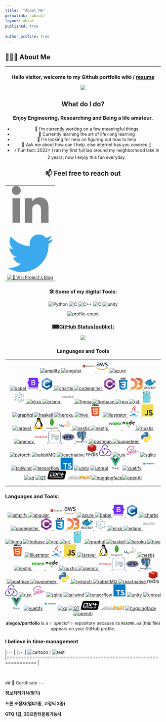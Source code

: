 ```yaml
---
title:  "About Me"
permalink: /about/
layout: about
published: true

author_profile: true
---
```


## 👨🏻‍🔧 About Me
---

<style type="text/css">
.col-md-6 {
    width: 70% !important;
}
@media only screen and (max-width:767px){
    .col-md-6 {
        width: 100% !important;
    }
}
</style>

<div align="center" markdown="1" >

### Hello visitor, welcome to my Github portfolio wiki / [resume](https://pf1.eggs.or.kr)

<img src="http://i.imgur.com/pjmxrDI.gif" style="width:450px;">

## What do I do?
### Enjoy Engineering, Researching and Being a life amateur.

- 🔭 I’m currently working on a few meaningful things
- 🌱 Currently learning the art of life-long learning
- 🤔 I’m looking for help on figuring out how to help
- 💬 Ask me about how can I help, else internet has you covered ;)
- ⚡ Fun fact: 2022> I ran my first full lap around my neighborhood lake in 2 years; now I enjoy this fun everyday.

## 📫 Feel free to reach out
<table align="center">
  <tr>
     <td><a href="https://www.linkedin.com/in/tonyleekorea/">
      <span class="icon  icon--linkedin">
      <svg viewBox="0 50 512 512" >
        <path fill="#828282" d="M150.65,100.682c0,27.992-22.508,50.683-50.273,50.683c-27.765,0-50.273-22.691-50.273-50.683
        C50.104,72.691,72.612,50,100.377,50C128.143,50,150.65,72.691,150.65,100.682z M143.294,187.333H58.277V462h85.017V187.333z
        M279.195,187.333h-81.541V462h81.541c0,0,0-101.877,0-144.181c0-38.624,17.779-61.615,51.807-61.615
        c31.268,0,46.289,22.071,46.289,61.615c0,39.545,0,144.181,0,144.181h84.605c0,0,0-100.344,0-173.915
        s-41.689-109.131-99.934-109.131s-82.768,45.369-82.768,45.369V187.333z"/>
      </svg>
    </span></a></td>  </tr>
  <tr>
     <td><a href="https://twitter.com/tonyleekorea">
      <svg viewBox="328 355 335 276" xmlns="http://www.w3.org/2000/svg">
  <path d="
    M 630, 425
    A 195, 195 0 0 1 331, 600
    A 142, 142 0 0 0 428, 570
    A  70,  70 0 0 1 370, 523
    A  70,  70 0 0 0 401, 521
    A  70,  70 0 0 1 344, 455
    A  70,  70 0 0 0 372, 460
    A  70,  70 0 0 1 354, 370
    A 195, 195 0 0 0 495, 442
    A  67,  67 0 0 1 611, 380
    A 117, 117 0 0 0 654, 363
    A  65,  65 0 0 1 623, 401
    A 117, 117 0 0 0 662, 390
    A  65,  65 0 0 1 630, 425
    Z"
    style="fill:#3BA9EE;"/>
</svg></a> </td> </tr>
  <tr>
     <td><a href="https://aiegoo.github.io/resume">
  <img alt="📕 Visi Project's Blog" style="width:22px; align: left;" width="66px" src="https://img.shields.io/badge/Blogger-FF5722?style=for-the-badge&logo=blogger&logoColor=white" />
      </a> </td>
  </tr>
  </table>



<h3 align="center">🛠️ Some of my digital Tools:</h3>
<p align="center">
<img alt="Python" src="https://img.shields.io/badge/python%20-%2314354C.svg?&style=for-the-badge&logo=python&logoColor=white"/>

<img alt="C" src="https://img.shields.io/badge/django%20-orange.svg?&style=for-the-badge&logo=django&logoColor=brightgreen"/>
<img alt="C++" src="https://img.shields.io/badge/c++%20-%2300599C.svg?&style=for-the-badge&logo=c%2B%2B&ogoColor=white"/>
<img alt="C" src="https://img.shields.io/badge/git%20-blueviolet.svg?&style=for-the-badge&logo=git&logoColor=success"/>
<img src="https://www.vectorlogo.zone/logos/unity3d/unity3d-icon.svg" alt="unity"/>
</p>


<p align="center">  
<img alt="profile-count" src="https://profile-counter.glitch.me/{aiegoo}/count.svg" width="66px"/>
</p>


<h3 align="center"><a href="https://github.com/aiegoo">⌨GitHub Status(public):</a></h3>

<p align="center">
  <img height="180em" src="https://github-readme-stats.vercel.app/api?username=aiegoo&theme=react&show_icons=true" style="max-width: 100%;" />
  </p>
<h3 align="center">Languages and Tools</h3>
<div style="display: flex; justify-content: center;">
  <table style="border-collapse: collapse; margin: 0 auto;">
    <tr>
      <td style="text-align: center;">
        <a href="https://aws.amazon.com/amplify/" target="_blank" rel="noreferrer">
          <img src="https://docs.amplify.aws/assets/logo-dark.svg" alt="amplify" style="width: 30pt" />
        </a>
        <a href="https://angular.io" target="_blank" rel="noreferrer">
          <img src="https://angular.io/assets/images/logos/angular/angular.svg" alt="angular" style="width: 30pt" />
        </a>
        <a href="https://angular.io" target="_blank" rel="noreferrer">
          <img src="https://raw.githubusercontent.com/devicons/devicon/master/icons/angularjs/angularjs-original-wordmark.svg" alt="angularjs" style="width: 30pt" />
        </a>
        <a href="https://aws.amazon.com" target="_blank" rel="noreferrer">
          <img src="https://raw.githubusercontent.com/devicons/devicon/master/icons/amazonwebservices/amazonwebservices-original-wordmark.svg" alt="aws" style="width: 30pt" />
        </a>
        <a href="https://azure.microsoft.com/en-in/" target="_blank" rel="noreferrer">
          <img src="https://www.vectorlogo.zone/logos/microsoft_azure/microsoft_azure-icon.svg" alt="azure" style="width: 30pt" />
        </a>
        <!-- Add additional badges here -->
        <!-- Make sure to keep adding within the same <td> element -->

<a href="https://babeljs.io/" target="_blank" rel="noreferrer"> <img src="https://www.vectorlogo.zone/logos/babeljs/babeljs-icon.svg" alt="babel" style="width: 30pt" /> </a> 
<a href="https://getbootstrap.com" target="_blank" rel="noreferrer"> <img src="https://raw.githubusercontent.com/devicons/devicon/master/icons/bootstrap/bootstrap-plain-wordmark.svg" alt="bootstrap" style="width: 30pt" /> </a> 
<a href="https://www.cprogramming.com/" target="_blank" rel="noreferrer"> <img src="https://raw.githubusercontent.com/devicons/devicon/master/icons/c/c-original.svg" alt="c" style="width: 30pt" /> </a> 
<a href="https://www.chartjs.org" target="_blank" rel="noreferrer"> <img src="https://www.chartjs.org/media/logo-title.svg" alt="chartjs" style="width: 30pt" /> </a> 
<a href="https://codeigniter.com" target="_blank" rel="noreferrer"> <img src="https://cdn.worldvectorlogo.com/logos/codeigniter.svg" alt="codeigniter" style="width: 30pt" /> </a> 
<a href="https://www.w3schools.com/cs/" target="_blank" rel="noreferrer"> <img src="https://raw.githubusercontent.com/devicons/devicon/master/icons/csharp/csharp-original.svg" alt="csharp" style="width: 30pt" /> </a> 
<a href="https://www.w3schools.com/css/" target="_blank" rel="noreferrer"> <img src="https://raw.githubusercontent.com/devicons/devicon/master/icons/css3/css3-original-wordmark.svg" alt="css3" style="width: 30pt" /> </a> 
<a href="https://d3js.org/" target="_blank" rel="noreferrer"> <img src="https://raw.githubusercontent.com/devicons/devicon/master/icons/d3js/d3js-original.svg" alt="d3js" style="width: 30pt" /> </a> 
<a href="https://www.docker.com/" target="_blank" rel="noreferrer"> <img src="https://raw.githubusercontent.com/devicons/devicon/master/icons/docker/docker-original-wordmark.svg" alt="docker" style="width: 30pt" /> </a> 
<a href="https://www.electronjs.org" target="_blank" rel="noreferrer"> <img src="https://raw.githubusercontent.com/devicons/devicon/master/icons/electron/electron-original.svg" alt="electron" style="width: 30pt" /> </a> 
<a href="https://elixir-lang.org" target="_blank" rel="noreferrer"> <img src="https://www.vectorlogo.zone/logos/elixir-lang/elixir-lang-icon.svg" alt="elixir" style="width: 30pt" /> </a> 
<a href="https://www.erlang.org/" target="_blank" rel="noreferrer"> <img src="https://www.vectorlogo.zone/logos/erlang/erlang-official.svg" alt="erlang" style="width: 30pt" /> </a> 
<a href="https://expressjs.com" target="_blank" rel="noreferrer"> <img src="https://raw.githubusercontent.com/devicons/devicon/master/icons/express/express-original-wordmark.svg" alt="express" style="width: 30pt" /> </a> 
<a href="https://www.figma.com/" target="_blank" rel="noreferrer"> <img src="https://www.vectorlogo.zone/logos/figma/figma-icon.svg" alt="figma" style="width: 30pt" /> </a> 
<a href="https://firebase.google.com/" target="_blank" rel="noreferrer"> <img src="https://www.vectorlogo.zone/logos/firebase/firebase-icon.svg" alt="firebase" style="width: 30pt" /> </a> 
<a href="https://cloud.google.com" target="_blank" rel="noreferrer"> <img src="https://www.vectorlogo.zone/logos/google_cloud/google_cloud-icon.svg" alt="gcp" style="width: 30pt" /> </a> 
<a href="https://git-scm.com/" target="_blank" rel="noreferrer"> <img src="https://www.vectorlogo.zone/logos/git-scm/git-scm-icon.svg" alt="git" style="width: 30pt" /> </a> 
<a href="https://golang.org" target="_blank" rel="noreferrer"> <img src="https://raw.githubusercontent.com/devicons/devicon/master/icons/go/go-original.svg" alt="go" style="width: 30pt" /> </a> 
<a href="https://graphql.org" target="_blank" rel="noreferrer"> <img src="https://www.vectorlogo.zone/logos/graphql/graphql-icon.svg" alt="graphql" style="width: 30pt" /> </a> 
<a href="https://www.haskell.org/" target="_blank" rel="noreferrer"> <img src="https://upload.wikimedia.org/wikipedia/commons/1/1c/Haskell-Logo.svg" alt="haskell" style="width: 30pt" /> </a> 
<a href="https://heroku.com" target="_blank" rel="noreferrer"> <img src="https://www.vectorlogo.zone/logos/heroku/heroku-icon.svg" alt="heroku" style="width: 30pt" /> </a> 
<a href="https://hive.apache.org/" target="_blank" rel="noreferrer"> <img src="https://www.vectorlogo.zone/logos/apache_hive/apache_hive-icon.svg" alt="hive" style="width: 30pt" /> </a> 
<a href="https://www.w3.org/html/" target="_blank" rel="noreferrer"> <img src="https://raw.githubusercontent.com/devicons/devicon/master/icons/html5/html5-original-wordmark.svg" alt="html5" style="width: 30pt" /> </a> 
<a href="https://www.adobe.com/in/products/illustrator.html" target="_blank" rel="noreferrer"> <img src="https://www.vectorlogo.zone/logos/adobe_illustrator/adobe_illustrator-icon.svg" alt="illustrator" style="width: 30pt" /> </a> 
<a href="https://www.java.com" target="_blank" rel="noreferrer"> <img src="https://raw.githubusercontent.com/devicons/devicon/master/icons/java/java-original.svg" alt="java" style="width: 30pt" /> </a> 
<a href="https://developer.mozilla.org/en-US/docs/Web/JavaScript" target="_blank" rel="noreferrer"> <img src="https://raw.githubusercontent.com/devicons/devicon/master/icons/javascript/javascript-original.svg" alt="javascript" style="width: 30pt" /> </a> 
<a href="https://laravel.com/" target="_blank" rel="noreferrer"> <img src="https://img.shields.io/badge/laravel-%23FF2D20.svg?style=for-the-badge&logo=laravel&logoColor=white" alt="laravel" style="width: 30pt" /> </a> 
<a href="https://www.linux.org/" target="_blank" rel="noreferrer"> <img src="https://raw.githubusercontent.com/devicons/devicon/master/icons/linux/linux-original.svg" alt="linux" style="width: 30pt" /> </a> 
<a href="https://www.mongodb.com/" target="_blank" rel="noreferrer"> <img src="https://raw.githubusercontent.com/devicons/devicon/master/icons/mongodb/mongodb-original-wordmark.svg" alt="mongodb" style="width: 30pt" /> </a> 
<a href="https://www.mysql.com/" target="_blank" rel="noreferrer"> <img src="https://raw.githubusercontent.com/devicons/devicon/master/icons/mysql/mysql-original-wordmark.svg" alt="mysql" style="width: 30pt" /> </a> 
<a href="https://nestjs.com/" target="_blank" rel="noreferrer"> <img src="https://img.shields.io/badge/nestjs-%23E0234E.svg?style=for-the-badge&logo=nestjs&logoColor=white" alt="nestjs" style="width: 30pt" /> </a> 
<a href="https://nextjs.org/" target="_blank" rel="noreferrer"> <img src="https://cdn.worldvectorlogo.com/logos/nextjs-2.svg" alt="nextjs" style="width: 30pt" /> </a> 
<a href="https://www.nginx.com" target="_blank" rel="noreferrer"> <img src="https://raw.githubusercontent.com/devicons/devicon/master/icons/nginx/nginx-original.svg" alt="nginx" style="width: 30pt" /> </a> 
<a href="https://nodejs.org" target="_blank" rel="noreferrer"> <img src="https://raw.githubusercontent.com/devicons/devicon/master/icons/nodejs/nodejs-original-wordmark.svg" alt="nodejs" style="width: 30pt" /> </a> 
<a href="https://nuxtjs.org/" target="_blank" rel="noreferrer"> <img src="https://www.vectorlogo.zone/logos/nuxtjs/nuxtjs-icon.svg" alt="nuxtjs" style="width: 30pt" /> </a> 
<a href="https://opencv.org/" target="_blank" rel="noreferrer"> <img src="https://www.vectorlogo.zone/logos/opencv/opencv-icon.svg" alt="opencv" style="width: 30pt" /> </a> 
<a href="https://www.oracle.com/" target="_blank" rel="noreferrer"> <img src="https://raw.githubusercontent.com/devicons/devicon/master/icons/oracle/oracle-original.svg" alt="oracle" style="width: 30pt" /> </a> 
<a href="https://www.photoshop.com/en" target="_blank" rel="noreferrer"> <img src="https://raw.githubusercontent.com/devicons/devicon/master/icons/photoshop/photoshop-line.svg" alt="photoshop" style="width: 30pt" /> </a> 
<a href="https://www.php.net" target="_blank" rel="noreferrer"> <img src="https://raw.githubusercontent.com/devicons/devicon/master/icons/php/php-original.svg" alt="php" style="width: 30pt" /> </a> 
<a href="https://www.postgresql.org" target="_blank" rel="noreferrer"> <img src="https://raw.githubusercontent.com/devicons/devicon/master/icons/postgresql/postgresql-original-wordmark.svg" alt="postgresql" style="width: 30pt" /> </a> 
<a href="https://postman.com" target="_blank" rel="noreferrer"> <img src="https://www.vectorlogo.zone/logos/getpostman/getpostman-icon.svg" alt="postman" style="width: 30pt" /> </a> 
<a href="https://github.com/puppeteer/puppeteer" target="_blank" rel="noreferrer"> <img src="https://www.vectorlogo.zone/logos/pptrdev/pptrdev-official.svg" alt="puppeteer" style="width: 30pt" /> </a> 
<a href="https://www.python.org" target="_blank" rel="noreferrer"> <img src="https://raw.githubusercontent.com/devicons/devicon/master/icons/python/python-original.svg" alt="python" style="width: 30pt" /> </a> 
<a href="https://pytorch.org/" target="_blank" rel="noreferrer"> <img src="https://www.vectorlogo.zone/logos/pytorch/pytorch-icon.svg" alt="pytorch" style="width: 30pt" /> </a> 
<a href="https://www.rabbitmq.com" target="_blank" rel="noreferrer"> <img src="https://www.vectorlogo.zone/logos/rabbitmq/rabbitmq-icon.svg" alt="rabbitMQ" style="width: 30pt" /> </a> 
<a href="https://reactnative.dev/" target="_blank" rel="noreferrer"> <img src="https://reactnative.dev/img/header_logo.svg" alt="reactnative" style="width: 30pt" /> </a> 
<a href="https://redis.io" target="_blank" rel="noreferrer"> <img src="https://raw.githubusercontent.com/devicons/devicon/master/icons/redis/redis-original-wordmark.svg" alt="redis" style="width: 30pt" /> </a> 
<a href="https://redux.js.org" target="_blank" rel="noreferrer"> <img src="https://raw.githubusercontent.com/devicons/devicon/master/icons/redux/redux-original.svg" alt="redux" style="width: 30pt" /> </a> 
<a href="https://www.rust-lang.org" target="_blank" rel="noreferrer"><img src="https://img.shields.io/badge/rust-%23000000.svg?style=for-the-badge&logo=rust&logoColor=white" alt="rust" style="width: 30pt" /></a>
<a href="https://sass-lang.com" target="_blank" rel="noreferrer"><img src="https://raw.githubusercontent.com/devicons/devicon/master/icons/sass/sass-original.svg" alt="sass" style="width: 30pt" /></a>
<a href="https://www.sqlite.org/" target="_blank" rel="noreferrer"><img src="https://www.vectorlogo.zone/logos/sqlite/sqlite-icon.svg" alt="sqlite" style="width: 30pt" /></a>
<a href="https://tailwindcss.com/" target="_blank" rel="noreferrer"><img src="https://www.vectorlogo.zone/logos/tailwindcss/tailwindcss-icon.svg" alt="tailwind" style="width: 30pt" /></a>
<a href="https://www.tensorflow.org" target="_blank" rel="noreferrer"><img src="https://www.vectorlogo.zone/logos/tensorflow/tensorflow-icon.svg" alt="tensorflow" style="width: 30pt" /></a>
<a href="https://www.typescriptlang.org/" target="_blank" rel="noreferrer"><img src="https://raw.githubusercontent.com/devicons/devicon/master/icons/typescript/typescript-original.svg"  alt="typescript" style="width: 30pt" /></a>
<a href="https://unity.com/" target="_blank" rel="noreferrer"><img src="https://www.vectorlogo.zone/logos/unity3d/unity3d-icon.svg" alt="unity" style="width: 30pt" /></a>
<a href="https://unrealengine.com/" target="_blank" rel="noreferrer"><img src="https://raw.githubusercontent.com/kenangundogan/fontisto/036b7eca71aab1bef8e6a0518f7329f13ed62f6b/icons/svg/brand/unreal-engine.svg" alt="unreal" style="width: 30pt" /></a>
<a href="https://vuejs.org/" target="_blank" rel="noreferrer"><img src="https://raw.githubusercontent.com/devicons/devicon/master/icons/vuejs/vuejs-original-wordmark.svg" alt="vuejs" style="width: 30pt" /></a>
<a href="https://vuetifyjs.com/en/" target="_blank" rel="noreferrer"><img src="https://bestofjs.org/logos/vuetify.svg" alt="vuetify" style="width: 30pt" /></a>
<a href="https://webpack.js.org" target="_blank" rel="noreferrer"><img src="https://raw.githubusercontent.com/devicons/devicon/d00d0969292a6569d45b06d3f350f463a0107b0d/icons/webpack/webpack-original-wordmark.svg" alt="webpack" style="width: 30pt" /></a>
<a href="https://www.adobe.com/products/xd.html" target="_blank" rel="noreferrer"><img src="https://img.shields.io/badge/Adobe%20XD-470137?style=for-the-badge&logo=Adobe%20XD&logoColor=#FF61F6" alt="xd" style="width: 30pt" /></a>
<a href="https://www.qt.io/resources/qt" target="_blank" rel="noreferrer"><img src="https://www.vectorlogo.zone/logos/qtio/qtio-ar21.svg" alt="QT" style="width: 40pt" /></a>
<a href="https://github.com/px4" target="_blank" rel="nonreferrer"><img src="https://raw.githubusercontent.com/PX4/PX4-graphics/master/PX4_Logo_Black_RGB.svg" alt="PX4" style="width: 60px" /></a>
<a href="https://www.ardupilot.org" target="_blank" rel="noreferrer"><img src="https://raw.githubusercontent.com/aiegoo/ardupilot/master/ardupilot.svg" alt="Ardupilot" style="width: 80px" /></a><a href="https://huggingface.co/docs/transformers/index" target="_blank" rel="noreferrer"><img src="  https://huggingface.co/front/assets/huggingface_logo-noborder.svg " alt="huggingface" style="width: 40px" /></a><a href="https://www.openai.com" target="_blank" rel="noreferrer"><img src="https://avatars.githubusercontent.com/u/14957082?s=200&v=4" alt="openAI" style="width: 40px" /></a>        
      </td>
    </tr>
  </table>
</div>
<h3 align="left">Languages and Tools:</h3>
<p >
<a href="https://aws.amazon.com/amplify/" target="_blank" rel="noreferrer"> <img src="https://docs.amplify.aws/assets/logo-dark.svg" alt="amplify" style="width: 30pt" /> </a> 
<a href="https://angular.io" target="_blank" rel="noreferrer"> <img src="https://angular.io/assets/images/logos/angular/angular.svg" alt="angular" style="width: 30pt" /> </a> 
<a href="https://angular.io" target="_blank" rel="noreferrer"> <img src="https://raw.githubusercontent.com/devicons/devicon/master/icons/angularjs/angularjs-original-wordmark.svg" alt="angularjs" style="width: 30pt" /> </a> 
<a href="https://aws.amazon.com" target="_blank" rel="noreferrer"> <img src="https://raw.githubusercontent.com/devicons/devicon/master/icons/amazonwebservices/amazonwebservices-original-wordmark.svg" alt="aws" style="width: 30pt" /> </a> 
<a href="https://azure.microsoft.com/en-in/" target="_blank" rel="noreferrer"> <img src="https://www.vectorlogo.zone/logos/microsoft_azure/microsoft_azure-icon.svg" alt="azure" style="width: 30pt" /> </a> 
<a href="https://babeljs.io/" target="_blank" rel="noreferrer"> <img src="https://www.vectorlogo.zone/logos/babeljs/babeljs-icon.svg" alt="babel" style="width: 30pt" /> </a> 
<a href="https://getbootstrap.com" target="_blank" rel="noreferrer"> <img src="https://raw.githubusercontent.com/devicons/devicon/master/icons/bootstrap/bootstrap-plain-wordmark.svg" alt="bootstrap" style="width: 30pt" /> </a> 
<a href="https://www.cprogramming.com/" target="_blank" rel="noreferrer"> <img src="https://raw.githubusercontent.com/devicons/devicon/master/icons/c/c-original.svg" alt="c" style="width: 30pt" /> </a> 
<a href="https://www.chartjs.org" target="_blank" rel="noreferrer"> <img src="https://www.chartjs.org/media/logo-title.svg" alt="chartjs" style="width: 30pt" /> </a> 
<a href="https://codeigniter.com" target="_blank" rel="noreferrer"> <img src="https://cdn.worldvectorlogo.com/logos/codeigniter.svg" alt="codeigniter" style="width: 30pt" /> </a> 
<a href="https://www.w3schools.com/cs/" target="_blank" rel="noreferrer"> <img src="https://raw.githubusercontent.com/devicons/devicon/master/icons/csharp/csharp-original.svg" alt="csharp" style="width: 30pt" /> </a> 
<a href="https://www.w3schools.com/css/" target="_blank" rel="noreferrer"> <img src="https://raw.githubusercontent.com/devicons/devicon/master/icons/css3/css3-original-wordmark.svg" alt="css3" style="width: 30pt" /> </a> 
<a href="https://d3js.org/" target="_blank" rel="noreferrer"> <img src="https://raw.githubusercontent.com/devicons/devicon/master/icons/d3js/d3js-original.svg" alt="d3js" style="width: 30pt" /> </a> 
<a href="https://www.docker.com/" target="_blank" rel="noreferrer"> <img src="https://raw.githubusercontent.com/devicons/devicon/master/icons/docker/docker-original-wordmark.svg" alt="docker" style="width: 30pt" /> </a> 
<a href="https://www.electronjs.org" target="_blank" rel="noreferrer"> <img src="https://raw.githubusercontent.com/devicons/devicon/master/icons/electron/electron-original.svg" alt="electron" style="width: 30pt" /> </a> 
<a href="https://elixir-lang.org" target="_blank" rel="noreferrer"> <img src="https://www.vectorlogo.zone/logos/elixir-lang/elixir-lang-icon.svg" alt="elixir" style="width: 30pt" /> </a> 
<a href="https://www.erlang.org/" target="_blank" rel="noreferrer"> <img src="https://www.vectorlogo.zone/logos/erlang/erlang-official.svg" alt="erlang" style="width: 30pt" /> </a> 
<a href="https://expressjs.com" target="_blank" rel="noreferrer"> <img src="https://raw.githubusercontent.com/devicons/devicon/master/icons/express/express-original-wordmark.svg" alt="express" style="width: 30pt" /> </a> 
<a href="https://www.figma.com/" target="_blank" rel="noreferrer"> <img src="https://www.vectorlogo.zone/logos/figma/figma-icon.svg" alt="figma" style="width: 30pt" /> </a> 
<a href="https://firebase.google.com/" target="_blank" rel="noreferrer"> <img src="https://www.vectorlogo.zone/logos/firebase/firebase-icon.svg" alt="firebase" style="width: 30pt" /> </a> 
<a href="https://cloud.google.com" target="_blank" rel="noreferrer"> <img src="https://www.vectorlogo.zone/logos/google_cloud/google_cloud-icon.svg" alt="gcp" style="width: 30pt" /> </a> 
<a href="https://git-scm.com/" target="_blank" rel="noreferrer"> <img src="https://www.vectorlogo.zone/logos/git-scm/git-scm-icon.svg" alt="git" style="width: 30pt" /> </a> 
<a href="https://golang.org" target="_blank" rel="noreferrer"> <img src="https://raw.githubusercontent.com/devicons/devicon/master/icons/go/go-original.svg" alt="go" style="width: 30pt" /> </a> 
<a href="https://graphql.org" target="_blank" rel="noreferrer"> <img src="https://www.vectorlogo.zone/logos/graphql/graphql-icon.svg" alt="graphql" style="width: 30pt" /> </a> 
<a href="https://www.haskell.org/" target="_blank" rel="noreferrer"> <img src="https://upload.wikimedia.org/wikipedia/commons/1/1c/Haskell-Logo.svg" alt="haskell" style="width: 30pt" /> </a> 
<a href="https://heroku.com" target="_blank" rel="noreferrer"> <img src="https://www.vectorlogo.zone/logos/heroku/heroku-icon.svg" alt="heroku" style="width: 30pt" /> </a> 
<a href="https://hive.apache.org/" target="_blank" rel="noreferrer"> <img src="https://www.vectorlogo.zone/logos/apache_hive/apache_hive-icon.svg" alt="hive" style="width: 30pt" /> </a> 
<a href="https://www.w3.org/html/" target="_blank" rel="noreferrer"> <img src="https://raw.githubusercontent.com/devicons/devicon/master/icons/html5/html5-original-wordmark.svg" alt="html5" style="width: 30pt" /> </a> 
<a href="https://www.adobe.com/in/products/illustrator.html" target="_blank" rel="noreferrer"> <img src="https://www.vectorlogo.zone/logos/adobe_illustrator/adobe_illustrator-icon.svg" alt="illustrator" style="width: 30pt" /> </a> 
<a href="https://www.java.com" target="_blank" rel="noreferrer"> <img src="https://raw.githubusercontent.com/devicons/devicon/master/icons/java/java-original.svg" alt="java" style="width: 30pt" /> </a> 
<a href="https://developer.mozilla.org/en-US/docs/Web/JavaScript" target="_blank" rel="noreferrer"> <img src="https://raw.githubusercontent.com/devicons/devicon/master/icons/javascript/javascript-original.svg" alt="javascript" style="width: 30pt" /> </a> 
<a href="https://laravel.com/" target="_blank" rel="noreferrer"> <img src="https://img.shields.io/badge/laravel-%23FF2D20.svg?style=for-the-badge&logo=laravel&logoColor=white" alt="laravel" style="width: 30pt" /> </a> 
<a href="https://www.linux.org/" target="_blank" rel="noreferrer"> <img src="https://raw.githubusercontent.com/devicons/devicon/master/icons/linux/linux-original.svg" alt="linux" style="width: 30pt" /> </a> 
<a href="https://www.mongodb.com/" target="_blank" rel="noreferrer"> <img src="https://raw.githubusercontent.com/devicons/devicon/master/icons/mongodb/mongodb-original-wordmark.svg" alt="mongodb" style="width: 30pt" /> </a> 
<a href="https://www.mysql.com/" target="_blank" rel="noreferrer"> <img src="https://raw.githubusercontent.com/devicons/devicon/master/icons/mysql/mysql-original-wordmark.svg" alt="mysql" style="width: 30pt" /> </a> 
<a href="https://nestjs.com/" target="_blank" rel="noreferrer"> <img src="https://img.shields.io/badge/nestjs-%23E0234E.svg?style=for-the-badge&logo=nestjs&logoColor=white" alt="nestjs" style="width: 30pt" /> </a> 
<a href="https://nextjs.org/" target="_blank" rel="noreferrer"> <img src="https://cdn.worldvectorlogo.com/logos/nextjs-2.svg" alt="nextjs" style="width: 30pt" /> </a> 
<a href="https://www.nginx.com" target="_blank" rel="noreferrer"> <img src="https://raw.githubusercontent.com/devicons/devicon/master/icons/nginx/nginx-original.svg" alt="nginx" style="width: 30pt" /> </a> 
<a href="https://nodejs.org" target="_blank" rel="noreferrer"> <img src="https://raw.githubusercontent.com/devicons/devicon/master/icons/nodejs/nodejs-original-wordmark.svg" alt="nodejs" style="width: 30pt" /> </a> 
<a href="https://nuxtjs.org/" target="_blank" rel="noreferrer"> <img src="https://www.vectorlogo.zone/logos/nuxtjs/nuxtjs-icon.svg" alt="nuxtjs" style="width: 30pt" /> </a> 
<a href="https://opencv.org/" target="_blank" rel="noreferrer"> <img src="https://www.vectorlogo.zone/logos/opencv/opencv-icon.svg" alt="opencv" style="width: 30pt" /> </a> 
<a href="https://www.oracle.com/" target="_blank" rel="noreferrer"> <img src="https://raw.githubusercontent.com/devicons/devicon/master/icons/oracle/oracle-original.svg" alt="oracle" style="width: 30pt" /> </a> 
<a href="https://www.photoshop.com/en" target="_blank" rel="noreferrer"> <img src="https://raw.githubusercontent.com/devicons/devicon/master/icons/photoshop/photoshop-line.svg" alt="photoshop" style="width: 30pt" /> </a> 
<a href="https://www.php.net" target="_blank" rel="noreferrer"> <img src="https://raw.githubusercontent.com/devicons/devicon/master/icons/php/php-original.svg" alt="php" style="width: 30pt" /> </a> 
<a href="https://www.postgresql.org" target="_blank" rel="noreferrer"> <img src="https://raw.githubusercontent.com/devicons/devicon/master/icons/postgresql/postgresql-original-wordmark.svg" alt="postgresql" style="width: 30pt" /> </a> 
<a href="https://postman.com" target="_blank" rel="noreferrer"> <img src="https://www.vectorlogo.zone/logos/getpostman/getpostman-icon.svg" alt="postman" style="width: 30pt" /> </a> 
<a href="https://github.com/puppeteer/puppeteer" target="_blank" rel="noreferrer"> <img src="https://www.vectorlogo.zone/logos/pptrdev/pptrdev-official.svg" alt="puppeteer" style="width: 30pt" /> </a> 
<a href="https://www.python.org" target="_blank" rel="noreferrer"> <img src="https://raw.githubusercontent.com/devicons/devicon/master/icons/python/python-original.svg" alt="python" style="width: 30pt" /> </a> 
<a href="https://pytorch.org/" target="_blank" rel="noreferrer"> <img src="https://www.vectorlogo.zone/logos/pytorch/pytorch-icon.svg" alt="pytorch" style="width: 30pt" /> </a> 
<a href="https://www.rabbitmq.com" target="_blank" rel="noreferrer"> <img src="https://www.vectorlogo.zone/logos/rabbitmq/rabbitmq-icon.svg" alt="rabbitMQ" style="width: 30pt" /> </a> 
<a href="https://reactnative.dev/" target="_blank" rel="noreferrer"> <img src="https://reactnative.dev/img/header_logo.svg" alt="reactnative" style="width: 30pt" /> </a> 
<a href="https://redis.io" target="_blank" rel="noreferrer"> <img src="https://raw.githubusercontent.com/devicons/devicon/master/icons/redis/redis-original-wordmark.svg" alt="redis" style="width: 30pt" /> </a> 
<a href="https://redux.js.org" target="_blank" rel="noreferrer"> <img src="https://raw.githubusercontent.com/devicons/devicon/master/icons/redux/redux-original.svg" alt="redux" style="width: 30pt" /> </a> 
<a href="https://www.rust-lang.org" target="_blank" rel="noreferrer"><img src="https://img.shields.io/badge/rust-%23000000.svg?style=for-the-badge&logo=rust&logoColor=white" alt="rust" style="width: 30pt" /></a>
<a href="https://sass-lang.com" target="_blank" rel="noreferrer"><img src="https://raw.githubusercontent.com/devicons/devicon/master/icons/sass/sass-original.svg" alt="sass" style="width: 30pt" /></a>
<a href="https://www.sqlite.org/" target="_blank" rel="noreferrer"><img src="https://www.vectorlogo.zone/logos/sqlite/sqlite-icon.svg" alt="sqlite" style="width: 30pt" /></a>
<a href="https://tailwindcss.com/" target="_blank" rel="noreferrer"><img src="https://www.vectorlogo.zone/logos/tailwindcss/tailwindcss-icon.svg" alt="tailwind" style="width: 30pt" /></a>
<a href="https://www.tensorflow.org" target="_blank" rel="noreferrer"><img src="https://www.vectorlogo.zone/logos/tensorflow/tensorflow-icon.svg" alt="tensorflow" style="width: 30pt" /></a>
<a href="https://www.typescriptlang.org/" target="_blank" rel="noreferrer"><img src="https://raw.githubusercontent.com/devicons/devicon/master/icons/typescript/typescript-original.svg"  alt="typescript" style="width: 30pt" /></a>
<a href="https://unity.com/" target="_blank" rel="noreferrer"><img src="https://www.vectorlogo.zone/logos/unity3d/unity3d-icon.svg" alt="unity" style="width: 30pt" /></a>
<a href="https://unrealengine.com/" target="_blank" rel="noreferrer"><img src="https://raw.githubusercontent.com/kenangundogan/fontisto/036b7eca71aab1bef8e6a0518f7329f13ed62f6b/icons/svg/brand/unreal-engine.svg" alt="unreal" style="width: 30pt" /></a>
<a href="https://vuejs.org/" target="_blank" rel="noreferrer"><img src="https://raw.githubusercontent.com/devicons/devicon/master/icons/vuejs/vuejs-original-wordmark.svg" alt="vuejs" style="width: 30pt" /></a>
<a href="https://vuetifyjs.com/en/" target="_blank" rel="noreferrer"><img src="https://bestofjs.org/logos/vuetify.svg" alt="vuetify" style="width: 30pt" /></a>
<a href="https://webpack.js.org" target="_blank" rel="noreferrer"><img src="https://raw.githubusercontent.com/devicons/devicon/d00d0969292a6569d45b06d3f350f463a0107b0d/icons/webpack/webpack-original-wordmark.svg" alt="webpack" style="width: 30pt" /></a>
<a href="https://www.adobe.com/products/xd.html" target="_blank" rel="noreferrer"><img src="https://img.shields.io/badge/Adobe%20XD-470137?style=for-the-badge&logo=Adobe%20XD&logoColor=#FF61F6" alt="xd" style="width: 30pt" /></a>
<a href="https://www.qt.io/resources/qt" target="_blank" rel="noreferrer"><img src="https://www.vectorlogo.zone/logos/qtio/qtio-ar21.svg" alt="QT" style="width: 40pt" /></a>
<a href="https://github.com/px4" target="_blank" rel="nonreferrer"><img src="https://raw.githubusercontent.com/PX4/PX4-graphics/master/PX4_Logo_Black_RGB.svg" alt="PX4" style="width: 60px" /></a>
<a href="https://www.ardupilot.org" target="_blank" rel="noreferrer"><img src="https://raw.githubusercontent.com/aiegoo/ardupilot/master/ardupilot.svg" alt="Ardupilot" style="width: 80px" /></a><a href="https://huggingface.co/docs/transformers/index" target="_blank" rel="noreferrer"><img src="  https://huggingface.co/front/assets/huggingface_logo-noborder.svg " alt="huggingface" style="width: 40px" /></a><a href="https://www.openai.com" target="_blank" rel="noreferrer"><img src="https://avatars.githubusercontent.com/u/14957082?s=200&v=4" alt="openAI" style="width: 40px" /></a></p>


**aiegoo/portfolio** is a ✨ _special_ ✨ repository because its `README.md` (this file) appears on your GitHub profile.

</div>


### I believe in time-management

|---
|
| :-:
| ![cartoon](https://imgs.xkcd.com/comics/automation.png)
| ![test](out/test/test.svg "svg working fine")
|================================================================
|



<br>
<br>
## 📜 Certificate 
---

**정보처리기사(필기)**

**드론 조정자(멀티1종, 고정익 3종)**

**GTQ 1급, 3D프린터운용기능사**
